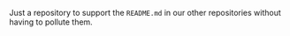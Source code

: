 Just a repository to support the `README.md` in our other repositories without having to pollute them. 
